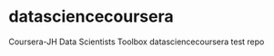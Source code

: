 datasciencecoursera
===================

Coursera-JH Data Scientists Toolbox datasciencecoursera test repo
